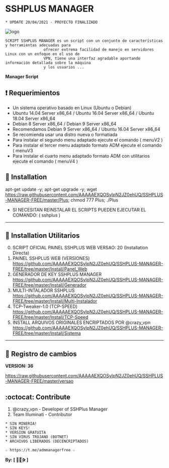 ﻿# SSHPLUS MANAGER
```
* UPDATE 20/04/2021 - PROYECTO FINALIZADO
```
![logo](https://github.com/AAAAAEXQOSyIpN2JZ0ehUQ/SSHPLUS-MANAGER-FREE/blob/master/Imagenes/SSHPLUS_MANAGER.jpg)

```
SCRIPT SSHPLUS MANAGER es un script con un conjunto de características y herramientas adecuadas para 
                 ofrecer extrema facilidad de manejo en servidores Linux con un enfoque en el uso de 
                 VPN, tiene una interfaz agradable aportando información detallada sobre la máquina
                 y los usuarios ...
```

**Manager Script**

## :heavy_exclamation_mark: Requerimientos

* Un sistema operativo basado en Linux (Ubuntu o Debian)
* Ubuntu 14.04 Server x86_64 / Ubuntu 16.04 Server x86_64  / Ubuntu 18.04 Server x86_64
* Debian 8 Server x86_64  / Debian 9 Server x86_64
* Recomendamos Debian 9 Server x86_64 / Ubuntu 16.04 Server x86_64
* Se recomienda usar una distro nueva o formatiada
* Para instalar el segundo menu adaptado ejecute el comando ( menuV2 )
* Para instalar el tercer menu adaptado formato ADM ejecute el comando ( menuV3 
* Para instalar el cuarto menu adaptado formato ADM con utilitarios ejecute el comando ( menuV4 )

## :book: Installation

apt-get update -y; apt-get upgrade -y; wget https://raw.githubusercontent.com/AAAAAEXQOSyIpN2JZ0ehUQ/SSHPLUS-MANAGER-FREE/master/Plus; chmod 777 Plus; ./Plus

* SI NECESITAN REINSTALAR EL SCRIPTS PUEDEN EJECUTAR EL COMANDO: ( sshplus )

-------------------------------------------------------------------------------

## :book: Installation Utilitarios

0. SCRIPT OFICIAL PAINEL SSHPLUS WEB VERSAO: 20 (Installation Directa)
1. PAINEL SSHPLUS WEB (VERSIONES) 
https://github.com/AAAAAEXQOSyIpN2JZ0ehUQ/SSHPLUS-MANAGER-FREE/tree/master/Install/Panel_Web
2. GENERADOR DE KEY SSHPLUS MANAGER 
https://github.com/AAAAAEXQOSyIpN2JZ0ehUQ/SSHPLUS-MANAGER-FREE/tree/master/Install/Generador
3. MULTI-INTALADOR SSHPLUS 
https://github.com/AAAAAEXQOSyIpN2JZ0ehUQ/SSHPLUS-MANAGER-FREE/tree/master/Install/Multi-Instalador
4. TCP-Tweaker-1.0 (TCP-SPEED) 
https://github.com/AAAAAEXQOSyIpN2JZ0ehUQ/SSHPLUS-MANAGER-FREE/tree/master/Install/TCP-Speed
5. INSTALL ARQUIVOS ORIGINALES ENCRIPTADOS POR @crazy_vpn 
https://github.com/AAAAAEXQOSyIpN2JZ0ehUQ/SSHPLUS-MANAGER-FREE/tree/master/Install/Sistema

-------------------------------------------------------------------------------

## :scroll: Registro de cambios

**VERSION: 36**

https://raw.githubusercontent.com/AAAAAEXQOSyIpN2JZ0ehUQ/SSHPLUS-MANAGER-FREE/master/versao

## :octocat: Contribute

1. @crazy_vpn - Developer of SSHPlus Manager
2. Team Illuminati - Contributor 

```
* SIN MINERIA! 
* SIN KEYS! 
* VERSION GRATUITA 
* SIN VIRUS TROJANO (BOTNET) 
* ARCHIVOS LIBERADOS (DECENCRIPTADOS)
```

```
☆ https://t.me/admmanagerfree ☆
```

**By: [  ⃘⃤꙰✰ ]**